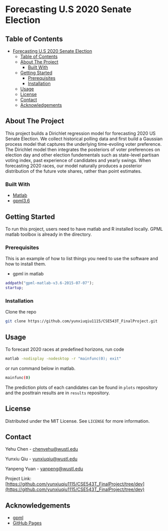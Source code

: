 # Forecasting U.S 2020 Senate Election


<!-- TABLE OF CONTENTS -->
## Table of Contents

- [Forecasting U.S 2020 Senate Election](#forecasting-us-2020-senate-election)
  - [Table of Contents](#table-of-contents)
  - [About The Project](#about-the-project)
    - [Built With](#built-with)
  - [Getting Started](#getting-started)
    - [Prerequisites](#prerequisites)
    - [Installation](#installation)
  - [Usage](#usage)
  - [License](#license)
  - [Contact](#contact)
  - [Acknowledgements](#acknowledgements)



<!-- ABOUT THE PROJECT -->
## About The Project

This project builds a Dirichlet regression model for forecasting 2020 US Senate Election. We collect historical polling data and first build a Gaussian process model that captures the underlying time-evoling voter preference. The Dirichlet model then integrates the posteriors of voter preferences on election day and other election fundementals such as state-level partisan voting index, past experience of candidates and yearly swings. When forecasting 2020 races, our model naturally produces a posterior distribution of the future vote shares, rather than point estimates.


### Built With
* [Matlab](https://www.mathworks.com/products/matlab.html)
* [gpml3.6](http://gaussianprocess.org/gpml/code/matlab/release/oldcode.html)
  

<!-- GETTING STARTED -->
## Getting Started

To run this project, users need to have matlab and R installed locally. GPML matlab toolbox is already in the directory.

### Prerequisites

This is an example of how to list things you need to use the software and how to install them.
* gpml in matlab
```matlab
addpath("gpml-matlab-v3.6-2015-07-07");
startup;
```

### Installation

Clone the repo
```sh
git clone https://github.com/yunxiuqiu1115/CSE543T_FinalProject.git
```

<!-- USAGE EXAMPLES -->
## Usage

To forecast 2020 races at predefined horizons, run code
```sh
matlab -nodisplay -nodesktop -r "mainfunc(0); exit"
```
or run command below in matlab.
```sh
mainfunc(0)
```

The prediction plots of each candidates can be found in `plots` repository and the posttrain results are in `results` repository.


<!-- LICENSE -->
## License

Distributed under the MIT License. See `LICENSE` for more information.


<!-- CONTACT -->
## Contact

Yehu Chen - chenyehu@wustl.edu

Yunxiu Qiu - yunxiuqiu@wustl.edu

Yanpeng Yuan - yanpeng@wustl.edu

Project Link: [https://github.com/yunxiuqiu1115/CSE543T_FinalProject/tree/dev](https://github.com/yunxiuqiu1115/CSE543T_FinalProject/tree/dev)


<!-- ACKNOWLEDGEMENTS -->
## Acknowledgements
* [gpml](http://www.gaussianprocess.org/gpml/code/matlab/doc/)
* [GitHub Pages](https://pages.github.com)

